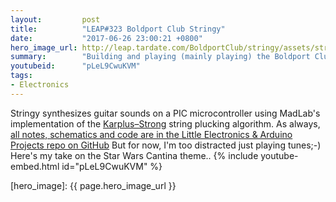 ```yaml
---
layout:         post
title:          "LEAP#323 Boldport Club Stringy"
date:           "2017-06-26 23:00:21 +0800"
hero_image_url: http://leap.tardate.com/BoldportClub/stringy/assets/stringy_build.jpg
summary:        "Building and playing (mainly playing) the Boldport Club Stringy (Project #14, June 2017)"
youtubeid:      "pLeL9CwuKVM"
tags:
- Electronics
---
```


Stringy synthesizes guitar sounds on a PIC microcontroller using MadLab's implementation of the
[Karplus–Strong](https://en.wikipedia.org/wiki/Karplus%E2%80%93Strong_string_synthesis)
string plucking algorithm.
As always, [all notes, schematics and code are in the Little Electronics & Arduino Projects repo on GitHub][project]
But for now, I'm too distracted just playing tunes;-) Here's my take on the Star Wars Cantina theme..
{% include youtube-embed.html id="pLeL9CwuKVM" %}

[leap]: http://leap.tardate.com
[project]: https://github.com/tardate/LittleArduinoProjects/tree/master/BoldportClub/stringy
[hero_image]: {{ page.hero_image_url }}
